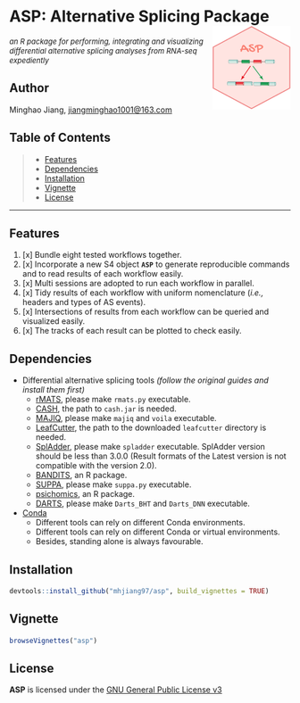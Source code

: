 # ASP: Alternative Splicing Package <img src="https://github.com/mhjiang97/asp/blob/master/data-raw/asp.png" align="right" height="150" width="140/"/>

<font size="2"> *an R package for performing, integrating and visualizing differential alternative splicing analyses from RNA-seq expediently* </font>

## Author

Minghao Jiang, [jiangminghao1001@163.com](mailto:jiangminghao1001@163.com)

## Table of Contents

> -   [Features](#Features)  
> -   [Dependencies](#Dependencies)  
> -   [Installation](#Installation)  
> -   [Vignette](#Vignette)  
> -   [License](#License)

------------------------------------------------------------------------

## Features

1.  [x] Bundle eight tested workflows together.
2.  [x] Incorporate a new S4 object **`ASP`** to generate reproducible commands and to read results of each workflow easily.
3.  [x] Multi sessions are adopted to run each workflow in parallel.
4.  [x] Tidy results of each workflow with uniform nomenclature (*i.e.,* headers and types of AS events).
5.  [x] Intersections of results from each workflow can be queried and visualized easily.
6.  [x] The tracks of each result can be plotted to check easily.

## Dependencies

-   Differential alternative splicing tools *(follow the original guides and install them first)*
    -   [rMATS](https://github.com/Xinglab/rmats-turbo), please make `rmats.py` executable.
    -   [CASH](https://soft.novelbio.com/cash/), the path to `cash.jar` is needed.
    -   [MAJIQ](https://majiq.biociphers.org), please make `majiq` and `voila` executable.
    -   [LeafCutter](https://davidaknowles.github.io/leafcutter/), the path to the downloaded `leafcutter` directory is needed.
    -   [SplAdder](https://spladder.readthedocs.io/en/latest/), please make `spladder` executable. SplAdder version should be less than 3.0.0 (Result formats of the Latest version is not compatible with the version 2.0).
    -   [BANDITS](https://bioconductor.org/packages/release/bioc/html/BANDITS.html), an R package.
    -   [SUPPA](https://github.com/comprna/SUPPA), please make `suppa.py` executable.
    -   [psichomics](https://bioconductor.org/packages/release/bioc/html/psichomics.html), an R package.
    -   [DARTS](https://github.com/Xinglab/DARTS), please make `Darts_BHT` and `Darts_DNN` executable.
-   [Conda](https://anaconda.org/anaconda/conda)
    -   Different tools can rely on different Conda environments.
    -   Different tools can rely on different Conda or virtual environments.
    -   Besides, standing alone is always favourable.

## Installation

``` r
devtools::install_github("mhjiang97/asp", build_vignettes = TRUE)
```

## Vignette

``` r
browseVignettes("asp")
```

## License

**ASP** is licensed under the [GNU General Public License v3](http://www.gnu.org/licenses/gpl-3.0.html)
